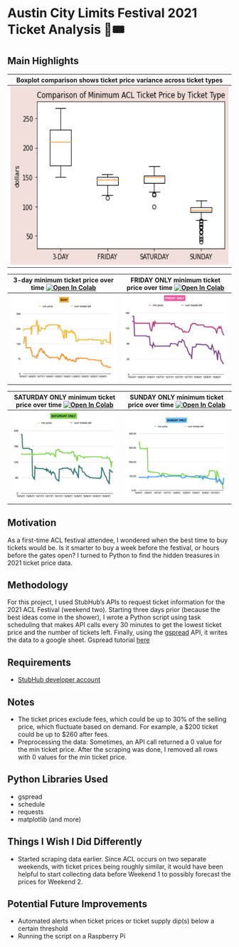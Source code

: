 # Austin City Limits Festival 2021 Ticket Analysis 🎸🎟️

## Main Highlights

| Boxplot comparison shows ticket price variance across ticket types               | 
| ----------- | 
|<img src="plots/boxplot.png" width="700" height="400" />                   

| 3-day minimum ticket price over time [![Open In Colab](https://colab.research.google.com/assets/colab-badge.svg)](https://colab.research.google.com/github/tatianabarbone/ticket-prices/blob/main/ACL_3day.ipynb) | FRIDAY ONLY minimum ticket price over time [![Open In Colab](https://colab.research.google.com/assets/colab-badge.svg)](https://colab.research.google.com/github/tatianabarbone/ticket-prices/blob/main/ACL_friday_only.ipynb)|
| ----------- | ----------- |
|<img src="plots/3day_lineplot.png"/>     | <img src="plots/friday_lineplot.png" /> |


| SATURDAY ONLY minimum ticket price over time [![Open In Colab](https://colab.research.google.com/assets/colab-badge.svg)](https://colab.research.google.com/github/tatianabarbone/ticket-prices/blob/main/ACL_saturday_only.ipynb) | SUNDAY ONLY minimum ticket price over time [![Open In Colab](https://colab.research.google.com/assets/colab-badge.svg)](https://colab.research.google.com/github/tatianabarbone/ticket-prices/blob/main/ACL_sunday_only.ipynb)|
| ----------- | ----------- |
|<img src="plots/saturday_lineplot.png" />     | <img src="plots/sunday_lineplot.png" /> |



## Motivation
As a first-time ACL festival attendee, I wondered when the best time to buy tickets would be. Is it smarter to buy a week before the festival, or hours before the gates open? I turned to Python to find the hidden treasures in 2021 ticket price data.

## Methodology
For this project, I used StubHub’s APIs to request ticket information for the 2021 ACL Festival (weekend two). Starting three days prior (because the best ideas come in the shower), I wrote a Python script using task scheduling that makes API calls every 30 minutes to get the lowest ticket price and the number of tickets left. Finally, using the [gspread](https://docs.gspread.org/en/latest) API, it writes the data to a google sheet. Gspread tutorial [here](https://www.youtube.com/watch?v=ct0xvw_Z0tU)

## Requirements
- [StubHub developer account](https://developer.stubhub.com/getting-started)

## Notes
- The ticket prices exclude fees, which could be up to 30% of the selling price, which fluctuate based on demand. For example, a $200 ticket could be up to $260 after fees.
- Preprocessing the data: Sometimes, an API call returned a 0 value for the min ticket price. After the scraping was done, I removed all rows with 0 values for the min ticket price.

## Python Libraries Used
- gspread
- schedule
- requests
- matplotlib (and more)

## Things I Wish I Did Differently
- Started scraping data earlier. Since ACL occurs on two separate weekends, with ticket prices being roughly similar, it would have been helpful to start collecting data before Weekend 1 to possibly forecast the prices for Weekend 2.

## Potential Future Improvements

- Automated alerts when ticket prices or ticket supply dip(s) below a certain threshold
- Running the script on a Raspberry Pi
